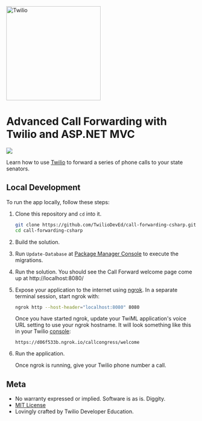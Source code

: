 <a href="https://www.twilio.com">
  <img src="https://static0.twilio.com/marketing/bundles/marketing/img/logos/wordmark-red.svg" alt="Twilio" width="250" />
</a>

# Advanced Call Forwarding with Twilio and ASP.NET MVC

![](https://github.com/TwilioDevEd/call-forwarding-csharp/workflows/NetFx/badge.svg)

Learn how to use [Twilio](https://www.twilio.com) to forward a series of phone calls to your state senators.

## Local Development

To run the app locally, follow these steps:

1. Clone this repository and `cd` into it.
    ```bash
    git clone https://github.com/TwilioDevEd/call-forwarding-csharp.git
    cd call-forwarding-csharp
    ```

1. Build the solution.

1. Run `Update-Database` at [Package Manager
   Console](https://docs.nuget.org/consume/package-manager-console) to execute the migrations.

1. Run the solution. You should see the Call Forward welcome page come up at http://localhost:8080/

1. Expose your application to the internet using [ngrok](https://www.twilio.com/blog/2015/09/6-awesome-reasons-to-use-ngrok-when-testing-webhooks.html). In a separate terminal session, start ngrok with:
    ```bash
    ngrok http --host-header="localhost:8080" 8080
    ```
    Once you have started ngrok, update your TwiML application's voice URL setting to use your ngrok hostname. It will look something like this in your Twilio [console](https://www.twilio.com/console/phone-numbers/):
    ```
    https://d06f533b.ngrok.io/callcongress/welcome
    ```

1. Run the application.

    Once ngrok is running, give your Twilio phone number a call.


## Meta
* No warranty expressed or implied. Software is as is. Diggity.
* [MIT License](https://opensource.org/licenses/mit-license.html)
* Lovingly crafted by Twilio Developer Education.
